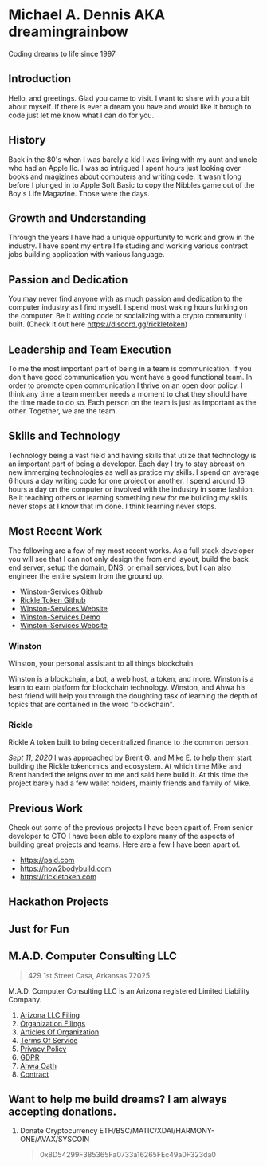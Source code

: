 # Michael A. Dennis AKA dreamingrainbow
Coding dreams to life since 1997

## Introduction
Hello, and greetings. Glad you came to visit. I want to share with you a bit about myself. If there is ever a dream you have and would like it brough to code just let me know what I can do for you.

## History
Back in the 80's when I was barely a kid I was living with my aunt and uncle who had an Apple IIc. I was so intrigued I spent hours just looking over books and magizines about computers and writing code. It wasn't long before I plunged in to Apple Soft Basic to copy the Nibbles game out of the Boy's Life Magazine. Those were the days.

## Growth and Understanding
Through the years I have had a unique oppurtunity to work and grow in the industry. I have spent my entire life studing and working various contract jobs building application with various language.

## Passion and Dedication
You may never find anyone with as much passion and dedication to the computer industry as I find myself. I spend most waking hours lurking on the computer. Be it writing code or socializing with a crypto community I built. (Check it out here https://discord.gg/rickletoken)

## Leadership and Team Execution
To me the most important part of being in a team is communication. If you don't have good communication you wont have a good functional team. In order to promote open communication I thrive on an open door policy. I think any time a team member needs a moment to chat they should have the time made to do so. Each person on the team is just as important as the other. Together, we are the team.

## Skills and Technology
Technology being a vast field and having skills that utilze that technology is an important part of being a developer. Each day I try to stay abreast on new immerging technologies as well as pratice my skills. I spend on average 6 hours a day writing code for one project or another. I spend around 16 hours a day on the computer or involved with the industry in some fashion. Be it teaching others or learning something new for me building my skills never stops at I know that im done. I think learning never stops.

## Most Recent Work
The following are a few of my most recent works. As a full stack developer you will see that I can not only design the from end layout, build the back end server, setup the domain, DNS, or email services, but I can also engineer the entire system from the ground up.

* [Winston-Services Github](https://github.com/Winston-Services)
* [Rickle Token Github](https://github.com/Official-Rickle)
* [Winston-Services Website](https://winston.services)
* [Winston-Services Demo](https://demo.winston.services)
* [Winston-Services Website](https://winston.services)

### Winston ###
Winston, your personal assistant to all things blockchain. 

  Winston is a blockchain, a bot, a web host, a token, and more. Winston is a learn to earn platform for blockchain technology. Winston, and Ahwa his best friend will help you through the doughting task of learning the depth of topics that are contained in the word "blockchain".

### Rickle ###
Rickle A token built to bring decentralized finance to the common person. 

  _Sept 11, 2020_ 
  I was approached by Brent G. and Mike E. to help them start building the Rickle tokenomics and ecosystem. At which time Mike and Brent handed the reigns over to me and said here build it. At this time the project barely had a few wallet holders, mainly friends and family of Mike.
  

## Previous Work
Check out some of the previous projects I have been apart of. From senior developer to CTO I have been able to explore many of the aspects of building great projects and teams. Here are a few I have been apart of.

* https://paid.com
* https://how2bodybuild.com
* https://rickletoken.com

## Hackathon Projects

## Just for Fun


## M.A.D. Computer Consulting LLC

> 429 1st Street
> Casa, Arkansas 72025

M.A.D. Computer Consulting LLC is an Arizona registered Limited Liability Company.

1) [Arizona LLC Filing](https://ecorp.azcc.gov/BusinessSearch/BusinessInfo?entityNumber=1964581)
2) [Organization Filings](https://ecorp.azcc.gov/BusinessSearch/BusinessFilings)
3) [Articles Of Organization](https://ecorp.azcc.gov/CommonHelper/GetFilingDocuments?barcode=19031812395887)
4) [Terms Of Service](https://winston.services/terms-of-service)
5) [Privacy Policy](https://winston.services/private-policy)
6) [GDPR](https://winston.services/gdpr-policy)
7) [Ahwa Oath](https://ahwa.winston.services/caretaker-oath)
8) [Contract](https://dreamingrainbow.com/terms-of-service)

## Want to help me build dreams? I am always accepting donations.

1) Donate Cryptocurrency
    ETH/BSC/MATIC/XDAI/HARMONY-ONE/AVAX/SYSCOIN
    >  0x8D54299F385365Fa0733a16265FEc49a0F323da0
    
